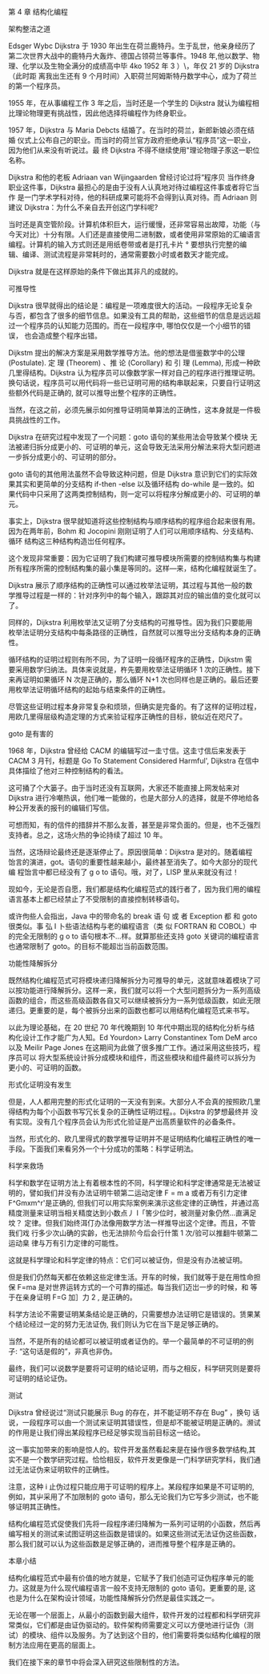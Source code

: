 第 4 章 结构化编程

架构整洁之道

Edsger Wybc Dijkstra 于 1930 年出生在荷兰鹿特丹。生于乱世，他亲身经历了第二次世界大战中的鹿特丹大轰炸、德国占领荷兰等事件。1948 年,他以数学、物理、化学以及生物全满分的成绩高中毕 4ko 1952 年 3 ）\，年仅 21 岁的 Dijkstra （此时距 离我出生还有 9 个月时间）入职荷兰阿姆斯特丹数学中心，成为了荷兰的第一个程序员。

1955 年，在从事编程工作 3 年之后，当时还是一个学生的 Dijkstra 就认为编程相比理论物理更有挑战性，因此他选择将编程作为终身职业。

1957 年，Dijkstra 与 Maria Debcts 结婚了。在当时的荷兰，新郎新娘必须在结婚 仪式上公布自己的职业。而当时的荷兰官方政府拒绝承认“程序员”这一职业，因为他们从来没有听说过。最 终 Dijkstra 不得不继续使用"理论物理子豕这一职位名称。

Dijkstra 和他的老板 Adriaan van Wijingaarden 曾经讨论过将“程序贝 当作终身职业这件事，Dijkstra 最担心的是由于没有人认真地对待过编程这件事或者将它当作 是一门学术学科对待，他的科研成果可能将不会得到认真对待。而 Adriaan 则建议 Dijkstra：为什么不亲自去开创这门学科呢?

当时还是真空管阶段。计算机体积巨大，运行缓慢，还非常容易出故障，功能（与今天对比）十分有限。人们还是直接使用二进制数，或者使用非常原始的汇编语言编程。计算机的输入方式则还是用纸卷带或者是打孔卡片 ° 要想执行完整的编辑、编译、测试流程是非常耗时的，通常需要数小时或者数天才能完成。

Dijkstra 就是在这样原始的条件下做出其非凡的成就的。

可推导性

Dijkstra 很早就得出的结论是：编程是一项难度很大的活动。一段程序无论复杂 与否，都包含了很多的细节信息。如果没有工具的帮助，这些细节的信息是远远超过一个程序员的认知能力范围的。而在一段程序中, 哪怕仅仅是一个小细节的错误， 也会造成整个程序出错。

Dijkstm 提出的解决方案是采用数学推导方法。他的想法是借鉴数学中的公理(Postulate). 定 理 (Theorem) 、推 论 (Corollary) 和 引 理 (Lemma), 形成一种欧几里得结构。Dijkstra 认为程序员可以像数学家一样对自己的程序进行推理证明。 换句话说，程序员可以用代码将一些已证明可用的结构串联起来，只要自行证明这些额外代码是正确的, 就可以推导出整个程序的正确性。

当然，在这之前，必须先展示如何推导证明简单算法的正确性，这本身就是一件极具挑战性的工作。

Dijkstra 在研究过程中发现了一个问题：goto 语句的某些用法会导致某个模块 无法被递归拆分成更小的、可证明的单元，这会导致无法采用分解法来将大型问题进一步拆分成更小的、可证明的部分。

goto 语句的其他用法虽然不会导致这种问题，但是 Dijkstra 意识到它们的实际效果其实和更简单的分支结构 if-then -else 以及循环结构 do-while 是一致的。如果代码中只采用了这两类控制结构，则一定可以将程序分解成更小的、可证明的单元。

事实上，Dijkstra 很早就知道将这些控制结构与顺序结构的程序组合起来很有用。 因为在两年前，Bohm 和 Jocopini 刚刚证明了人们可以用顺序结构、分支结构、循环 结构这三种结构构造岀任何程序。

这个发现非常重要：因为它证明了我们构建可推导模块所需要的控制结构集与构建所有程序所需的控制结构集的最小集是等同的。这样—来，结构化编程就诞生了。

Dijkstra 展示了顺序结构的正确性可以通过枚举法证明，其过程与其他一般的数 学推导过程是一样的：针对序列中的每个输入，跟踪其对应的输出值的变化就可以了。

同样的，Dijkstra 利用枚举法又证明了分支结构的可推导性。因为我们只要能用 枚举法证明分支结构中每条路径的正确性，自然就可以推导出分支结构本身的正确性。

循环结构的证明过程则有所不同，为了证明一段循环程序的正确性，Dijkstm 需 要采用数学归纳法。具体来说就是，杵先要用枚举法证明循环 1 次的正确性。接下来再证明如果循环 N 次是正确的，那么循环 N+1 次也同样也是正确的。最后还要用枚举法证明循环结构的起始与结束条件的正确性。

尽管这些证明过程本身非常复杂和烦琐，但确实是完备的。有了这样的证明过程，用欧几里得层级构造定理的方式来验证程序正确性的目标，貌似近在咫尺了。

goto 是有害的

1968 年，Dijkstra 曾经给 CACM 的编辑写过一圭寸信。这圭寸信后来发表于 CACM 3 月刊，标题是 Go To Statement Considered Harmful', Dijkstra 在信中具体描绘了他对三种控制结构的看法。

这可捅了个大篓子。由于当时还没有互联网，大家还不能直接上网发帖来对 Dijkstra 进行冷嘲热讽，他们唯一能做的，也是大部分人的选择，就是不停地给各种公开发表的报刊的编辑们写信。

可想而知，有的信件的措辞并不那么友善，甚至是非常负面的。但是，也不乏强烈支持者。总之，这场火热的争论持续了超过 10 年。

当然，这场辩论最终还是逐渐停止了。原因很简单：Dijkstra 是对的。随着编程 饴言的演进，got。语句的重要性越来越小，最终甚至消失了。如今大部分的现代编 程饴言中都已经没有了 g o to 语句。哦，对了，LISP 里从来就没有过！

现如今，无论是否自愿，我们都是结构化编程范式的践行者了，因为我们用的编程语言基本上都已经禁止了不受限制的直接控制转移语句。

或许佝些人会指出，Java 中的带命名的 break 语 句 或 者 Exception 都 和 goto 很类似。事 弘 I 卜些语法结构与老的编程语言（类 似 FORTRAN 和 COBOL）中的完全无限制的 g o to 语句根本不…样。就算那些还支持 goto 关键词的编程语言也通常限制了 goto。的目标不能超岀当前函数范围。

功能性降解拆分

既然结构化编程范式可将模块递归降解拆分为可推导的单元，这就意味着模块了可以按功能进行降解拆分。这样一来，我们就可以将一个大型问题拆分为一系列高级函数的组合，而这些高级函数各自又可以继续被拆分为一系列低级函数，如此无限递归。更重要的是，每个被拆分出来的函数也都可以用结构化编程范式来书写。

以此为理论基础，在 20 世纪 70 年代晚期到 10 年代中期出现的结构化分析与结构化设计工作才能广为人知。Ed Yourdon> Larry Constantinex Tom DeM arco 以及 Meilir Page Jones 在这期间为此做了很多推广工作。通过采用这些技巧，程序员可以 将大型系统设计拆分成模块和组件，而这些模块和组件最终可以拆分为更小的、可证明的函数。

形式化证明没有发生

但是，人人都用完整的形式化证明的一天没有到来。大部分人不会真的按照欧几里得结构为每个小函数书写冗长复杂的正确性证明过程。。Dijkstra 的梦想最终并 没有实现。没有几个程序员会认为形式化验证是产出高质量软件的必备条件。

当然，形式化的、欧几里得式的数学推导证明并不是证明结构化编程正确性的唯一手段。下面我们来看另外一个十分成功的策略：科学证明法。

科学来救场

科学和数学在证明方法上有着根本性的不同，科学理论和科学定律通常是无法被证明的，譬如我们并没有办法证明牛顿第二运动定律 F = m a 或者万有引力定律 F^Gmxm^r'是正确的, 但我们可以用实际案例来演示这些定律的正确性，并通过高精度测量来证明当相关精度达到小数点丿 I「筈少位时，被测量对象仍然…直满足坟？
定律。但我们始终洱仃办法像用数学方法一样推导出这个定律。而且，不管我们戏
行多少次山确的实齡，也无法排阶今后会行什策 1 次/验可以推翻牛顿第二运动臬
律与万有引力定律的可能性。

这就是科学理论和科学定律的特点：它们可以被证伪，但是没有办法被证明。

但是我们仍然每天都在依赖这些定律生活。开车的时候，我们就等于是在用性命担保 F=ma 是对世界运转方式的一个可靠的描述。每当我们迈岀一步的时候，和 等于在亲身证明 F=G 加］力 2 , 是正确的。

科学方法论不需要证明某条结论是正确的，只需要想办法证明它是错误的。赁果某个结论经过一定的努力无法证伪, 我们则认为它在当下是足够正确的。

当然，不是所有的结论都可以被证明或者证伪的。举一个最简单的不可证明的例子: “这句话是假的”，非真也非伪。

最终，我们可以说数学是要将可证明的结论证明，而与之相反，科学研究则是要将可证明的结论证伪。

测试

Dijkstra 曾经说过“测试只能展示 Bug 的存在，并不能证明不存在 Bug” ，换句 话说，一段程序可以由一个测试来证明其错误性，但是却不能被证明是正确的。濒试的作用是让我们得出某段程序已经足够实现当前目标这一结论。

这一事实加带来的影响是惊人的。软件开发虽然看起来是在操作很多数学结构,其实不是一个数学研究过程。恰恰相反，软件开发更像是一门科学研究学科，我们通过无法证伪来证明软件的正确性。

注意，这种 i 止伪过程只能应用于可证明的程序上。某段程序如果是不可证明的, 例如，其屮采用了不加限制的 goto 语句，那么无论我们为它写多少测试，也不能够证明其正确性。

结构化编程范式促使我们先将一段程序递归降解为一系列可证明的小函数，然后再编写相关的测试来试图证明这些函数是错误的。如果这些测试无法证伪这些函数，那么我们就可以认为这些函数是足够正确的，进而推导整个程序是正确的。

本章小结

结构化编程范式中最有价值的地方就是，它赋予了我们创造可证伪程序单元的能力。这就是为什么现代编程语言一般不支持无限制的 goto 语句。更重要的是, 这也是为什么在架构设计领域，功能性降解拆分仍然是最佳实践之一。

无论在哪一个层面上，从最小的函数到最大组件，软件开发的过程都和科学研究非常类似，它们都是由证伪驱动的。软件架构师需要定义可以方便地进行证伪（测试）的模块、组件以及服务。为了达到这个目的，他们需要将类似结构化编程的限制方法应用在更高的层面上。

我们在接下来的章节中将会深入研究这些限制性的方法。
